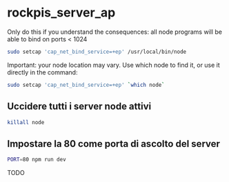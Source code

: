 # rockpis_server_ap

Only do this if you understand the consequences: all node programs will be able to bind on ports < 1024

```bash
sudo setcap 'cap_net_bind_service=+ep' /usr/local/bin/node
```

Important: your node location may vary. Use which node to find it, or use it directly in the command:

```bash
sudo setcap 'cap_net_bind_service=+ep' `which node`
```

## Uccidere tutti i server node attivi

```bash
killall node
```

## Impostare la 80 come porta di ascolto del server

```bash
PORT=80 npm run dev
```

TODO

